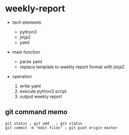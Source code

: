 # weekly-report

- tech elements
    - python3
    - jinja2
    - yaml

- main function
    - parse yaml
    - replace template to weekly report format with jinja2

- operation
    1. write yaml
    2. execute python3 script
    3. output weekly report

## git command memo

```
git status ; git add . ; git status
git commit -m "edit files" ; git push origin master
```


